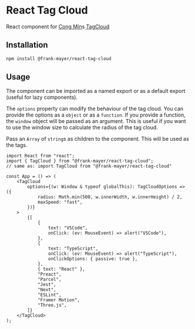 # React Tag Cloud

React component for [Cong Min](https://github.com/cong-min)s [TagCloud](https://github.com/cong-min/TagCloud)

## Installation

```bash
npm install @frank-mayer/react-tag-cloud
```

## Usage

The component can be imported as a named export or as a default export (useful for lazy components).

The `options` property can modify the behaviour of the tag cloud. You can provide the options as a `object` or as a `function`. If you provide a function, the `window` object will be passed as an argument. This is useful if you want to use the window size to calculate the radius of the tag cloud.

Pass an `Array` of `string`s as children to the component. This will be used as the tags.

```tsx
import React from "react";
import { TagCloud } from "@frank-mayer/react-tag-cloud";
// same as: import TagCloud from "@frank-mayer/react-tag-cloud"

const App = () => (
    <TagCloud
        options={(w: Window & typeof globalThis): TagCloudOptions => ({
            radius: Math.min(500, w.innerWidth, w.innerHeight) / 2,
            maxSpeed: "fast",
        })}
    >
        {[
            {
                text: "VSCode",
                onClick: (ev: MouseEvent) => alert("VSCode"),
            },
            {
                text: "TypeScript",
                onClick: (ev: MouseEvent) => alert("TypeScript"),
                onClickOptions: { passive: true },
            },
            { text: "React" },
            "Preact",
            "Parcel",
            "Jest",
            "Next",
            "ESLint",
            "Framer Motion",
            "Three.js",
        ]}
    </TagCloud>
);
```
